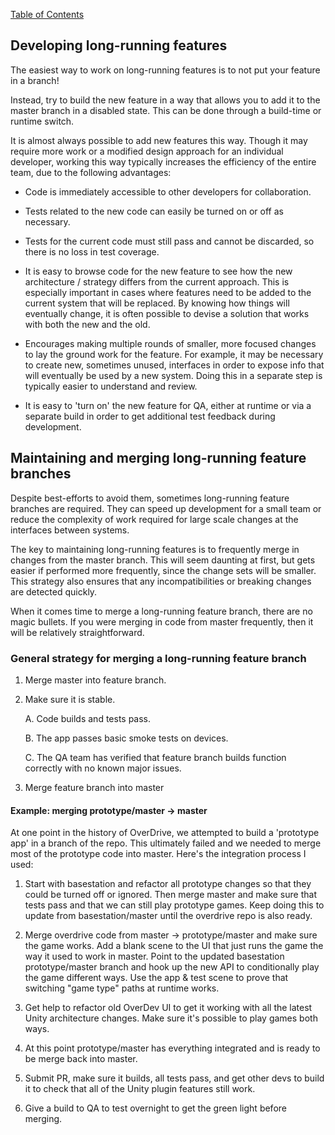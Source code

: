 [Table of Contents](index.md)
## Developing long-running features

The easiest way to work on long-running features is to not put
your feature in a branch!

Instead, try to build the new
feature in a way that allows you to add it to the master
branch in a disabled state. This can be done through a build-time or
runtime switch.

It is almost always possible to add new features this way. Though it
may require more work or a modified design approach for an
individual developer, working this way typically increases the
efficiency of the entire team, due to the following advantages:

- Code is immediately accessible to other developers for collaboration.

- Tests related to the new code can easily be turned on or off
  as necessary.

- Tests for the current code must still pass and cannot be discarded,
  so there is no loss in test coverage.

- It is easy to browse code for the new feature to see how the new
  architecture / strategy differs from the current approach. This is
  especially important in cases where features need to be added to the
  current system that will be replaced. By knowing how things will
  eventually change, it is often possible to devise a solution that
  works with both the new and the old.

- Encourages making multiple rounds of smaller, more focused changes
  to lay the ground work for the feature. For example, it may be necessary
  to create new, sometimes unused, interfaces in order to expose info
  that will eventually be used by a new system. Doing this in a
  separate step is typically easier to understand and review.

- It is easy to 'turn on' the new feature for QA, either at runtime
  or via a separate build in order to get additional test feedback
  during development.


## Maintaining and merging long-running feature branches

Despite best-efforts to avoid them, sometimes long-running feature
branches are required. They can speed up development for a small
team or reduce the complexity of work required for large scale
changes at the interfaces between systems.

The key to maintaining long-running features is to frequently
merge in changes from the master branch. This will seem daunting
at first, but gets easier if performed more frequently, since the
change sets will be smaller. This strategy also ensures that any
incompatibilities or breaking changes are detected quickly.

When it comes time to merge a long-running feature branch, there
are no magic bullets. If you were merging in code from master
frequently, then it will be relatively straightforward.

### General strategy for merging a long-running feature branch

1. Merge master into feature branch.

2. Make sure it is stable.
  
    A. Code builds and tests pass.

    B. The app passes basic smoke tests on devices.
    
    C. The QA team has verified that feature branch builds function 
    correctly with no known major issues.

3. Merge feature branch into master    

#### Example: merging prototype/master -> master

At one point in the history of OverDrive, we attempted to build
a 'prototype app' in a branch of the repo. This ultimately failed
and we needed to merge most of the prototype code into master.
Here's the integration process I used:

1. Start with basestation and refactor all prototype changes so that
they could be turned off or ignored. Then merge master and make sure
that tests pass and that we can still play prototype games.  Keep
doing this to update from basestation/master until the overdrive repo
is also ready.

2. Merge overdrive code from master -> prototype/master and make sure
the game works. Add a blank scene to the UI that just runs the game
the way it used to work in master.  Point to the updated basestation
prototype/master branch and hook up the new API to conditionally play
the game different ways.  Use the app & test scene to prove that
switching "game type" paths at runtime works.

3. Get help to refactor old OverDev UI to get it working with all the
latest Unity architecture changes.  Make sure it's possible to play
games both ways.

4. At this point prototype/master has everything integrated and is
ready to be merge back into master.

5. Submit PR, make sure it builds, all tests pass, and get other devs
to build it to check that all of the Unity plugin features still work.

6. Give a build to QA to test overnight to get the green light
before merging.

